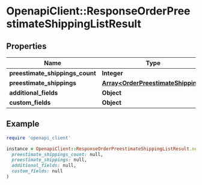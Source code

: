 # OpenapiClient::ResponseOrderPreestimateShippingListResult

## Properties

| Name | Type | Description | Notes |
| ---- | ---- | ----------- | ----- |
| **preestimate_shippings_count** | **Integer** |  | [optional] |
| **preestimate_shippings** | [**Array&lt;OrderPreestimateShipping&gt;**](OrderPreestimateShipping.md) |  | [optional] |
| **additional_fields** | **Object** |  | [optional] |
| **custom_fields** | **Object** |  | [optional] |

## Example

```ruby
require 'openapi_client'

instance = OpenapiClient::ResponseOrderPreestimateShippingListResult.new(
  preestimate_shippings_count: null,
  preestimate_shippings: null,
  additional_fields: null,
  custom_fields: null
)
```

